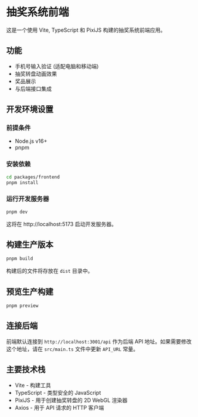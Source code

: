 # 抽奖系统前端

这是一个使用 Vite, TypeScript 和 PixiJS 构建的抽奖系统前端应用。

## 功能

- 手机号输入验证 (适配电脑和移动端)
- 抽奖转盘动画效果
- 奖品展示
- 与后端接口集成

## 开发环境设置

### 前提条件

- Node.js v16+
- pnpm

### 安装依赖

```bash
cd packages/frontend
pnpm install
```

### 运行开发服务器

```bash
pnpm dev
```

这将在 http://localhost:5173 启动开发服务器。

## 构建生产版本

```bash
pnpm build
```

构建后的文件将存放在 `dist` 目录中。

## 预览生产构建

```bash
pnpm preview
```

## 连接后端

前端默认连接到 `http://localhost:3001/api` 作为后端 API 地址。如果需要修改这个地址，请在 `src/main.ts` 文件中更新 `API_URL` 常量。

## 主要技术栈

- Vite - 构建工具
- TypeScript - 类型安全的 JavaScript
- PixiJS - 用于创建抽奖转盘的 2D WebGL 渲染器
- Axios - 用于 API 请求的 HTTP 客户端 